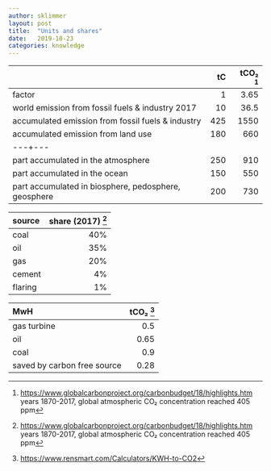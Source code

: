 ```yaml
---
author: sklimmer
layout: post
title:  "Units and shares"
date:   2019-10-23
categories: knowledge 
---
```


|  | tC | tCO₂ [^1]| 
|:---|---:|---:|
| factor | 1 | 3.65 | 
| world emission from fossil fuels & industry 2017 | 10 | 36.5 |  
| accumulated emission from fossil fuels & industry | 425 | 1550 |  
| accumulated emission from land use | 180 | 660 |  
|---+---|
| part accumulated in the atmosphere | 250 | 910 |  
| part accumulated in the ocean | 150 | 550  |  
| part accumulated in biosphere, pedosphere, geosphere | 200 | 730 |  

| source | share (2017) [^1] |
|:---|---:|
| coal | 40% |
| oil | 35% |
| gas | 20% |
| cement | 4% |
| flaring | 1% |

| MwH | tCO₂ [^2]|
|:---|---:|
| gas turbine | 0.5 |
| oil | 0.65 |
| coal	| 0.9 |
| saved by carbon free source | 0.28 |



[^1]: <https://www.globalcarbonproject.org/carbonbudget/18/highlights.htm>   
      years 1870-2017, global atmospheric CO₂ concentration reached 405 ppm 

[^2]: <https://www.rensmart.com/Calculators/KWH-to-CO2>
